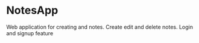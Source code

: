 # NotesApp
Web application for creating and notes. Create edit and delete notes.
Login and signup feature

